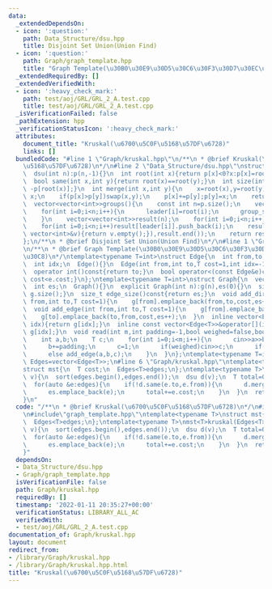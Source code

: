 ```yaml
---
data:
  _extendedDependsOn:
  - icon: ':question:'
    path: Data_Structure/dsu.hpp
    title: Disjoint Set Union(Union Find)
  - icon: ':question:'
    path: Graph/graph_template.hpp
    title: "Graph Template(\u30B0\u30E9\u30D5\u30C6\u30F3\u30D7\u30EC\u30FC\u30C8)"
  _extendedRequiredBy: []
  _extendedVerifiedWith:
  - icon: ':heavy_check_mark:'
    path: test/aoj/GRL/GRL_2_A.test.cpp
    title: test/aoj/GRL/GRL_2_A.test.cpp
  _isVerificationFailed: false
  _pathExtension: hpp
  _verificationStatusIcon: ':heavy_check_mark:'
  attributes:
    document_title: "Kruskal(\u6700\u5C0F\u5168\u57DF\u6728)"
    links: []
  bundledCode: "#line 1 \"Graph/kruskal.hpp\"\n/**\n * @brief Kruskal(\u6700\u5C0F\
    \u5168\u57DF\u6728)\n*/\n#line 2 \"Data_Structure/dsu.hpp\"\nstruct dsu{\n  vector<int>p;\n\
    \  dsu(int n):p(n,-1){}\n  int root(int x){return p[x]<0?x:p[x]=root(p[x]);}\n\
    \  bool same(int x,int y){return root(x)==root(y);}\n  int size(int x){return\
    \ -p[root(x)];}\n  int merge(int x,int y){\n    x=root(x),y=root(y);\n    if(x==y)return\
    \ x;\n    if(p[x]>p[y])swap(x,y);\n    p[x]+=p[y];p[y]=x;\n    return x;\n  }\n\
    \  vector<vector<int>>groups(){\n    const int n=p.size();\n    vector<int>leader(n),group_size(n);\n\
    \    for(int i=0;i<n;i++){\n      leader[i]=root(i);\n      group_size[leader[i]]++;\n\
    \    }\n    vector<vector<int>>result(n);\n    for(int i=0;i<n;i++)result[i].reserve(group_size[i]);\n\
    \    for(int i=0;i<n;i++)result[leader[i]].push_back(i);\n    result.erase(remove_if(result.begin(),result.end(),[](const\
    \ vector<int>&v){return v.empty();}),result.end());\n    return result;\n  }\n\
    };\n/**\n * @brief Disjoint Set Union(Union Find)\n*/\n#line 1 \"Graph/graph_template.hpp\"\
    \n/**\n * @brief Graph Template(\u30B0\u30E9\u30D5\u30C6\u30F3\u30D7\u30EC\u30FC\
    \u30C8)\n*/\ntemplate<typename T=int>\nstruct Edge{\n  int from,to;\n  T cost;\n\
    \  int idx;\n  Edge(){}\n  Edge(int from,int to,T cost=1,int idx=-1):from(from),to(to),cost(cost),idx(idx){}\n\
    \  operator int()const{return to;}\n  bool operator<(const Edge&e)const{return\
    \ cost<e.cost;}\n};\ntemplate<typename T=int>\nstruct Graph{\n  vector<vector<Edge<T>>>g;\n\
    \  int es;\n  Graph(){}\n  explicit Graph(int n):g(n),es(0){}\n  size_t size()const{return\
    \ g.size();}\n  size_t edge_size()const{return es;}\n  void add_directed_edge(int\
    \ from,int to,T cost=1){\n    g[from].emplace_back(from,to,cost,es++);\n  }\n\
    \  void add_edge(int from,int to,T cost=1){\n    g[from].emplace_back(from,to,cost,es);\n\
    \    g[to].emplace_back(to,from,cost,es++);\n  }\n  inline vector<Edge<T>>&operator[](int\
    \ idx){return g[idx];}\n  inline const vector<Edge<T>>&operator[](int idx)const{return\
    \ g[idx];}\n  void read(int m,int padding=-1,bool weighed=false,bool direct=false){\n\
    \    int a,b;\n    T c;\n    for(int i=0;i<m;i++){\n      cin>>a>>b;\n      a+=padding;\n\
    \      b+=padding;\n      c=1;\n      if(weighed)cin>>c;\n      if(direct)add_directed_edge(a,b,c);\n\
    \      else add_edge(a,b,c);\n    }\n  }\n};\ntemplate<typename T=int>\nusing\
    \ Edges=vector<Edge<T>>;\n#line 6 \"Graph/kruskal.hpp\"\ntemplate<typename T>\n\
    struct mst{\n  T cost;\n  Edges<T>edges;\n};\ntemplate<typename T>\nmst<T>kruskal(Edges<T>&edges,int\
    \ v){\n  sort(edges.begin(),edges.end());\n  dsu d(v);\n  T total=0;\n  Edges<T>es;\n\
    \  for(auto &e:edges){\n    if(!d.same(e.to,e.from)){\n      d.merge(e.to,e.from);\n\
    \      es.emplace_back(e);\n      total+=e.cost;\n    }\n  }\n  return {total,es};\n\
    }\n"
  code: "/**\n * @brief Kruskal(\u6700\u5C0F\u5168\u57DF\u6728)\n*/\n#include\"../Data_Structure/dsu.hpp\"\
    \n#include\"graph_template.hpp\"\ntemplate<typename T>\nstruct mst{\n  T cost;\n\
    \  Edges<T>edges;\n};\ntemplate<typename T>\nmst<T>kruskal(Edges<T>&edges,int\
    \ v){\n  sort(edges.begin(),edges.end());\n  dsu d(v);\n  T total=0;\n  Edges<T>es;\n\
    \  for(auto &e:edges){\n    if(!d.same(e.to,e.from)){\n      d.merge(e.to,e.from);\n\
    \      es.emplace_back(e);\n      total+=e.cost;\n    }\n  }\n  return {total,es};\n\
    }"
  dependsOn:
  - Data_Structure/dsu.hpp
  - Graph/graph_template.hpp
  isVerificationFile: false
  path: Graph/kruskal.hpp
  requiredBy: []
  timestamp: '2022-01-11 20:35:27+00:00'
  verificationStatus: LIBRARY_ALL_AC
  verifiedWith:
  - test/aoj/GRL/GRL_2_A.test.cpp
documentation_of: Graph/kruskal.hpp
layout: document
redirect_from:
- /library/Graph/kruskal.hpp
- /library/Graph/kruskal.hpp.html
title: "Kruskal(\u6700\u5C0F\u5168\u57DF\u6728)"
---
```

